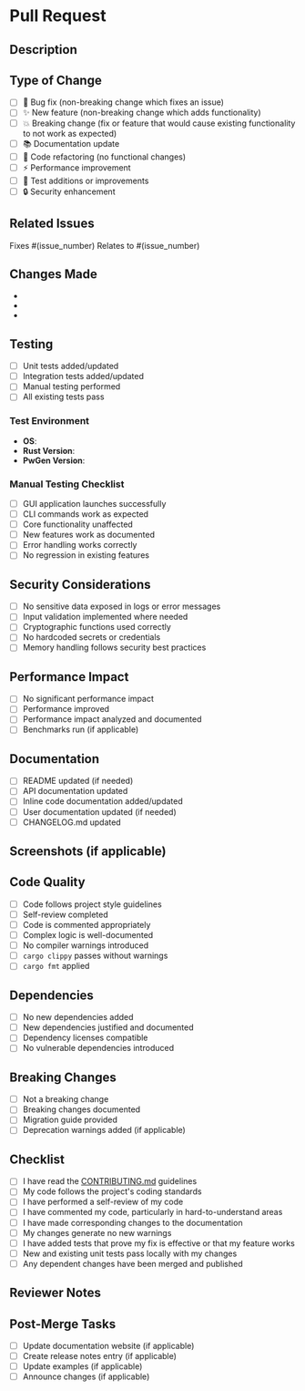 # Pull Request

## Description
<!-- Provide a brief description of the changes in this PR -->

## Type of Change
<!-- Mark the relevant option with an "x" -->
- [ ] 🐛 Bug fix (non-breaking change which fixes an issue)
- [ ] ✨ New feature (non-breaking change which adds functionality)
- [ ] 💥 Breaking change (fix or feature that would cause existing functionality to not work as expected)
- [ ] 📚 Documentation update
- [ ] 🔧 Code refactoring (no functional changes)
- [ ] ⚡ Performance improvement
- [ ] 🧪 Test additions or improvements
- [ ] 🔒 Security enhancement

## Related Issues
<!-- Link any related issues -->
Fixes #(issue_number)
Relates to #(issue_number)

## Changes Made
<!-- List the specific changes made in this PR -->
- 
- 
- 

## Testing
<!-- Describe the testing you've performed -->
- [ ] Unit tests added/updated
- [ ] Integration tests added/updated
- [ ] Manual testing performed
- [ ] All existing tests pass

### Test Environment
- **OS**: <!-- e.g., Ubuntu 22.04, macOS 14.0, Windows 11 -->
- **Rust Version**: <!-- e.g., 1.75.0 -->
- **PwGen Version**: <!-- e.g., 1.0.0 -->

### Manual Testing Checklist
<!-- Mark completed testing with "x" -->
- [ ] GUI application launches successfully
- [ ] CLI commands work as expected
- [ ] Core functionality unaffected
- [ ] New features work as documented
- [ ] Error handling works correctly
- [ ] No regression in existing features

## Security Considerations
<!-- Address any security implications -->
- [ ] No sensitive data exposed in logs or error messages
- [ ] Input validation implemented where needed
- [ ] Cryptographic functions used correctly
- [ ] No hardcoded secrets or credentials
- [ ] Memory handling follows security best practices

## Performance Impact
<!-- Describe any performance implications -->
- [ ] No significant performance impact
- [ ] Performance improved
- [ ] Performance impact analyzed and documented
- [ ] Benchmarks run (if applicable)

## Documentation
<!-- Documentation changes -->
- [ ] README updated (if needed)
- [ ] API documentation updated
- [ ] Inline code documentation added/updated
- [ ] User documentation updated (if needed)
- [ ] CHANGELOG.md updated

## Screenshots (if applicable)
<!-- Add screenshots to show UI changes -->

## Code Quality
<!-- Confirm code quality standards -->
- [ ] Code follows project style guidelines
- [ ] Self-review completed
- [ ] Code is commented appropriately
- [ ] Complex logic is well-documented
- [ ] No compiler warnings introduced
- [ ] `cargo clippy` passes without warnings
- [ ] `cargo fmt` applied

## Dependencies
<!-- List any new dependencies or dependency changes -->
- [ ] No new dependencies added
- [ ] New dependencies justified and documented
- [ ] Dependency licenses compatible
- [ ] No vulnerable dependencies introduced

## Breaking Changes
<!-- If this is a breaking change, describe migration path -->
- [ ] Not a breaking change
- [ ] Breaking changes documented
- [ ] Migration guide provided
- [ ] Deprecation warnings added (if applicable)

## Checklist
<!-- Final review checklist -->
- [ ] I have read the [CONTRIBUTING.md](CONTRIBUTING.md) guidelines
- [ ] My code follows the project's coding standards
- [ ] I have performed a self-review of my code
- [ ] I have commented my code, particularly in hard-to-understand areas
- [ ] I have made corresponding changes to the documentation
- [ ] My changes generate no new warnings
- [ ] I have added tests that prove my fix is effective or that my feature works
- [ ] New and existing unit tests pass locally with my changes
- [ ] Any dependent changes have been merged and published

## Reviewer Notes
<!-- Any specific areas you'd like reviewers to focus on -->

## Post-Merge Tasks
<!-- Tasks to complete after merge -->
- [ ] Update documentation website (if applicable)
- [ ] Create release notes entry (if applicable)
- [ ] Update examples (if applicable)
- [ ] Announce changes (if applicable)